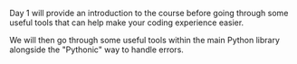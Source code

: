 Day 1 will provide an introduction to the course before going through some useful tools that can help make your coding experience easier. 

We will then go through some useful tools within the main Python library alongside the "Pythonic" way to handle errors. 

